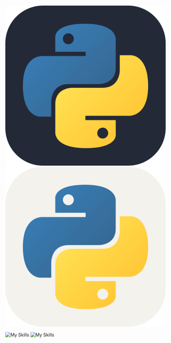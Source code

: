 ![My Skills](https://raw.githubusercontent.com/MikeBidinger/MikeBidinger/main/icons/Python-Dark.svg#gh-dark-mode-only)
![My Skills](https://raw.githubusercontent.com/MikeBidinger/MikeBidinger/main/icons/Python-Light.svg#gh-light-mode-only)

![My Skills](https://skillicons.dev/icons?i=java,kotlin,nodejs,figma#gh-dark-mode-only)
![My Skills](https://skillicons.dev/icons?i=java,kotlin,nodejs,figma#gh-light-mode-only&theme=light)
